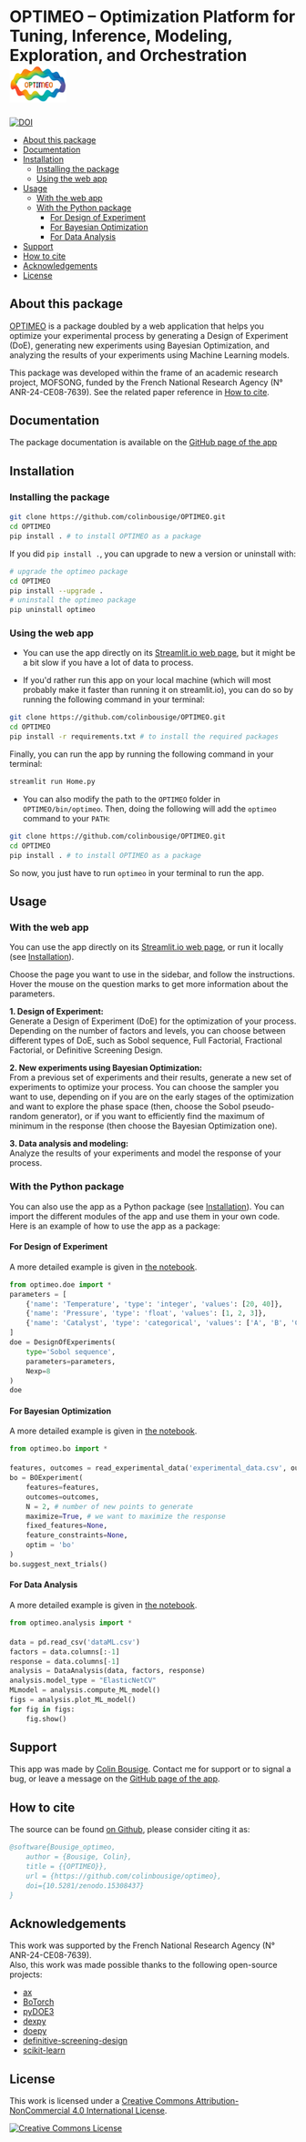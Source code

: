 # OPTIMEO – Optimization Platform for Tuning, Inference, Modeling, Exploration, and Orchestration <img src="ressources/logo.png" width="100"/>

<a href="https://doi.org/10.5281/zenodo.15308437"><img src="https://zenodo.org/badge/DOI/10.5281/zenodo.15308437.svg" alt="DOI"></a>

- [About this package](#about-this-package)
- [Documentation](#documentation)
- [Installation](#installation)
    - [Installing the package](#installing-the-package)
    - [Using the web app](#using-the-web-app)
- [Usage](#usage)
  - [With the web app](#with-the-web-app)
  - [With the Python package](#with-the-python-package)
    - [For Design of Experiment](#for-design-of-experiment)
    - [For Bayesian Optimization](#for-bayesian-optimization)
    - [For Data Analysis](#for-data-analysis)
- [Support](#support)
- [How to cite](#how-to-cite)
- [Acknowledgements](#acknowledgements)
- [License](#license)

## About this package

[OPTIMEO](https://optimeo.streamlit.app/) is a package doubled by a web application that helps you optimize your experimental process by generating a Design of Experiment (DoE), generating new experiments using Bayesian Optimization, and analyzing the results of your experiments using Machine Learning models.

This package was developed within the frame of an academic research project, MOFSONG, funded by the French National Research Agency (N° ANR-24-CE08-7639). See the related paper reference in [How to cite](#how-to-cite).

## Documentation

The package documentation is available on the [GitHub page of the app](https://colinbousige.github.io/OPTIMEO/optimeo.html)

## Installation

### Installing the package

```bash
git clone https://github.com/colinbousige/OPTIMEO.git
cd OPTIMEO
pip install . # to install OPTIMEO as a package
```

If you did `pip install .`, you can upgrade to new a version or uninstall with:

```bash
# upgrade the optimeo package
cd OPTIMEO
pip install --upgrade .
# uninstall the optimeo package
pip uninstall optimeo
```

### Using the web app

- You can use the app directly on its [Streamlit.io web page](https://optimeo.streamlit.app/), but it might be a bit slow if you have a lot of data to process. 

- If you'd rather run this app on your local machine (which will most probably make it faster than running it on streamlit.io), you can do so by running the following command in your terminal:

```bash
git clone https://github.com/colinbousige/OPTIMEO.git
cd OPTIMEO
pip install -r requirements.txt # to install the required packages
```

Finally, you can run the app by running the following command in your terminal:

```bash
streamlit run Home.py
```

- You can also modify the path to the `OPTIMEO` folder in `OPTIMEO/bin/optimeo`. Then, doing the following will add the `optimeo` command to your `PATH`:

```bash
git clone https://github.com/colinbousige/OPTIMEO.git
cd OPTIMEO
pip install . # to install OPTIMEO as a package
```

So now, you just have to run `optimeo` in your terminal to run the app.

## Usage

### With the web app

You can use the app directly on its [Streamlit.io web page](https://optimeo.streamlit.app/), or run it locally (see [Installation](#installation)).

Choose the page you want to use in the sidebar, and follow the instructions. Hover the mouse on the question marks to get more information about the parameters.

**1. Design of Experiment:**  
Generate a Design of Experiment (DoE) for the optimization of your process. Depending on the number of factors and levels, you can choose between different types of DoE, such as Sobol sequence, Full Factorial, Fractional Factorial, or Definitive Screening Design.

**2. New experiments using Bayesian Optimization:**  
From a previous set of experiments and their results, generate a new set of experiments to optimize your process. You can choose the sampler you want to use, depending on if you are on the early stages of the optimization and want to explore the phase space (then, choose the Sobol pseudo-random generator), or if you want to efficiently find the maximum of minimum in the response (then choose the Bayesian Optimization one).  

**3. Data analysis and modeling:**  
Analyze the results of your experiments and model the response of your process.

### With the Python package

You can also use the app as a Python package (see [Installation](#installation)). You can import the different modules of the app and use them in your own code. Here is an example of how to use the app as a package:

#### For Design of Experiment

A more detailed example is given in [the notebook](https://github.com/colinbousige/OPTIMEO/blob/main/notebooks/doe.ipynb).

```python
from optimeo.doe import * 
parameters = [
    {'name': 'Temperature', 'type': 'integer', 'values': [20, 40]},
    {'name': 'Pressure', 'type': 'float', 'values': [1, 2, 3]},
    {'name': 'Catalyst', 'type': 'categorical', 'values': ['A', 'B', 'C']}
]
doe = DesignOfExperiments(
    type='Sobol sequence',
    parameters=parameters,
    Nexp=8
)
doe
```

#### For Bayesian Optimization

A more detailed example is given in [the notebook](https://github.com/colinbousige/OPTIMEO/blob/main/notebooks/bo.ipynb).

```python
from optimeo.bo import * 

features, outcomes = read_experimental_data('experimental_data.csv', out_pos=[-1])
bo = BOExperiment(
    features=features, 
    outcomes=outcomes,
    N = 2, # number of new points to generate
    maximize=True, # we want to maximize the response
    fixed_features=None, 
    feature_constraints=None, 
    optim = 'bo'
)
bo.suggest_next_trials()
```

#### For Data Analysis

A more detailed example is given in [the notebook](https://github.com/colinbousige/OPTIMEO/blob/main/notebooks/MLanalysis.ipynb).

```python
from optimeo.analysis import * 

data = pd.read_csv('dataML.csv')
factors = data.columns[:-1]
response = data.columns[-1]
analysis = DataAnalysis(data, factors, response)
analysis.model_type = "ElasticNetCV"
MLmodel = analysis.compute_ML_model()
figs = analysis.plot_ML_model()
for fig in figs:
    fig.show()
```

## Support

This app was made by [Colin Bousige](mailto:colin.bousige@cnrs.fr). Contact me for support or to signal a bug, or leave a message on the [GitHub page of the app](https://github.com/colinbousige/OPTIMEO).



## How to cite

<!-- This work is related to the article "xxxx". Please cite this work if you publish using this code:

```bibtex
@article{xxx,
    title = {xxx},
    author = {xxx},
    journal = {xxx},
    volume = {xxx},
    year = {xxx},
    pages = {xxx},
    doi = {xxx}
}
``` -->

The source can be found [on Github](https://github.com/colinbousige/optimeo), please consider citing it as:

```bibtex
@software{Bousige_optimeo,
    author = {Bousige, Colin},
    title = {{OPTIMEO}},
    url = {https://github.com/colinbousige/optimeo},
    doi={10.5281/zenodo.15308437}
}
```

## Acknowledgements

This work was supported by the French National Research Agency (N° ANR-24-CE08-7639).  
Also, this work was made possible thanks to the following open-source projects:

- [ax](https://ax.dev/)
- [BoTorch](https://botorch.org/)
- [pyDOE3](https://github.com/relf/pyDOE3)
- [dexpy](https://statease.github.io/dexpy/)
- [doepy](https://doepy.readthedocs.io/en/latest/)
- [definitive-screening-design](https://pypi.org/project/definitive-screening-design/)
- [scikit-learn](https://scikit-learn.org/stable/)

## License

This work is licensed under a <a rel="license" href="http://creativecommons.org/licenses/by-nc/4.0/">Creative Commons Attribution-NonCommercial 4.0 International License</a>.

<a rel="license" href="http://creativecommons.org/licenses/by-nc/4.0/"><img alt="Creative Commons License" style="border-width:0" src="https://i.creativecommons.org/l/by-nc/4.0/88x31.png" /></a>

